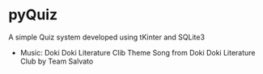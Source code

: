 # pyQuiz
A simple Quiz system developed using tKinter and SQLite3
- Music: Doki Doki Literature Clib Theme Song
from Doki Doki Literature Club by Team Salvato
